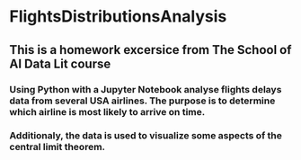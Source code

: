 # FlightsDistributionsAnalysis

<h2>This is a homework excersice from The School of AI Data Lit course</h2>
<h3>Using Python with a Jupyter Notebook analyse flights delays data from several USA airlines. The purpose is to determine which airline is most likely to arrive on time.</h3>
<h3>Additionaly, the data is used to visualize some aspects of the central limit theorem.</h3>
